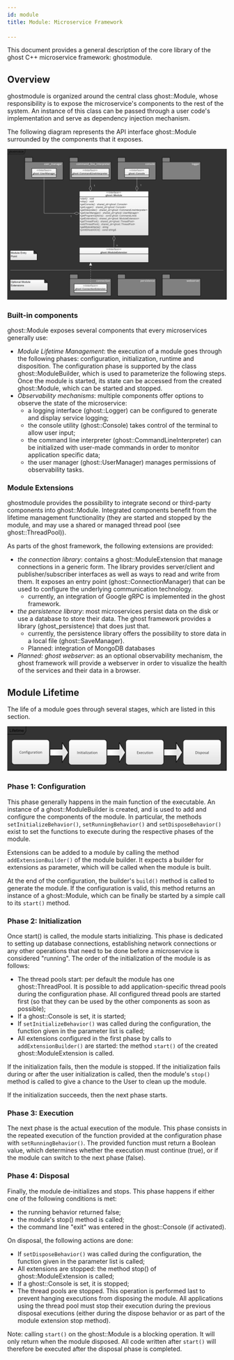 ```yaml
---
id: module
title: Module: Microservice Framework

---
```




This document provides a general description of the core library of the ghost C++ microservice framework: ghostmodule.

## Overview

ghostmodule is organized around the central class ghost::Module, whose responsibility is to expose the microservice's components to the rest of the system. An instance of this class can be passed through a user code's implementation and serve as dependency injection mechanism.

The following diagram represents the API interface ghost::Module surrounded by the components that it exposes.

![Diagram: ghostmodule and Extensions](assets/ghostmodule.png)

### Built-in components

ghost::Module exposes several components that every microservices generally use:

- *Module Lifetime Management*: the execution of a module goes through the following phases: configuration, initialization, runtime and disposition. The configuration phase is supported by the class ghost::ModuleBuilder, which is used to parameterize the following steps. Once the module is started, its state can be accessed from the created ghost::Module, which can be started and stopped.
- *Observability mechanisms*: multiple components offer options to observe the state of the microservice:
  - a logging interface (ghost::Logger) can be configured to generate and display service logging;
  - the console utility (ghost::Console) takes control of the terminal to allow user input;
  - the command line interpreter (ghost::CommandLineInterpreter) can be initialized with user-made commands in order to monitor application specific data;
  - the user manager (ghost::UserManager) manages permissions of observability tasks.

### Module Extensions

ghostmodule provides the possibility to integrate second or third-party components into ghost::Module. Integrated components benefit from the lifetime management functionality (they are started and stopped by the module, and may use a shared or managed thread pool (see ghost::ThreadPool)).

As parts of the ghost framework, the following extensions are provided:

- *the connection library*: contains a ghost::ModuleExtension that manage connections in a generic form. The library provides server/client and publisher/subscriber interfaces as well as ways to read and write from them. It exposes an entry point (ghost::ConnectionManager) that can be used to configure the underlying communication technology.
  - currently, an integration of Google gRPC is implemented in the ghost framework.
- *the persistence library*: most microservices persist data on the disk or use a database to store their data. The ghost framework provides a library (ghost_persistence) that does just that.
  - currently, the persistence library offers the possibility to store data in a local file (ghost::SaveManager).
  - Planned: integration of MongoDB databases
- *Planned: ghost webserver*: as an optional observability mechanism, the ghost framework will provide a webserver in order to visualize the health of the services and their data in a browser.

## Module Lifetime

The life of a module goes through several stages, which are listed in this section.

![Diagram: ghostmodule and Extensions](assets/ghostmodule_lifetime.png)

### Phase 1: Configuration

This phase generally happens in the main function of the executable. An instance of a ghost::ModuleBuilder is created, and is used to add and configure the components of the module. In particular, the methods `setInitializeBehavior()`, `setRunningBehavior()` and `setDisposeBehavior()` exist to set the functions to execute during the respective phases of the module.

Extensions can be added to a module by calling the method `addExtensionBuilder()` of the module builder. It expects a builder for extensions as parameter, which will be called when the module is built.

At the end of the configuration, the builder's `build()` method is called to generate the module. If the configuration is valid, this method returns an instance of a ghost::Module, which can be finally be started by a simple call to its `start()` method.

### Phase 2: Initialization

Once start() is called, the module starts initializing. This phase is dedicated to setting up database connections, establishing network connections or any other operations that need to be done before a microservice is considered "running". The order of the initialization of the module is as follows:

- The thread pools start: per default the module has one ghost::ThreadPool. It is possible to add application-specific thread pools during the configuration phase. All configured thread pools are started first (so that they can be used by the other components as soon as possible);
- If a ghost::Console is set, it is started;
- If `setInitializeBehavior()` was called during the configuration, the function given in the parameter list is called;
- All extensions configured in the first phase by calls to `addExtensionBuilder()` are started: the method `start()` of the created ghost::ModuleExtension is called.

If the initialization fails, then the module is stopped. If the initialization fails during or after the user initialization is called, then the module's `stop()` method is called to give a chance to the User to clean up the module.

If the initialization succeeds, then the next phase starts.

### Phase 3: Execution

The next phase is the actual execution of the module. This phase consists in the repeated execution of the function provided at the configuration phase with `setRunningBehavior()`. The provided function must return a Boolean value, which determines whether the execution must continue (true), or if the module can switch to the next phase (false).

### Phase 4: Disposal

Finally, the module de-initializes and stops. This phase happens if either one of the following conditions is met:

- the running behavior returned false;
- the module's stop() method is called;
- the command line "exit" was entered in the ghost::Console (if activated).

On disposal, the following actions are done:

- If `setDisposeBehavior()` was called during the configuration, the function given in the parameter list is called;
- All extensions are stopped: the method stop() of ghost::ModuleExtension is called;
- If a ghost::Console is set, it is stopped;
- The thread pools are stopped. This operation is performed last to prevent hanging executions from disposing the module. All applications using the thread pool must stop their execution during the previous disposal executions (either during the dispose behavior or as part of the module extension stop method).

Note: calling `start()` on the ghost::Module is a blocking operation. It will only return when the module disposed. All code written after `start()` will therefore be executed after the disposal phase is completed.